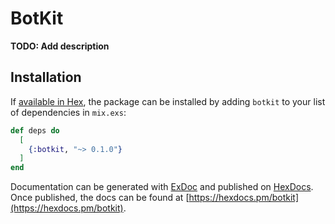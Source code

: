 # BotKit

**TODO: Add description**

## Installation

If [available in Hex](https://hex.pm/docs/publish), the package can be installed
by adding `botkit` to your list of dependencies in `mix.exs`:

```elixir
def deps do
  [
    {:botkit, "~> 0.1.0"}
  ]
end
```

Documentation can be generated with [ExDoc](https://github.com/elixir-lang/ex_doc)
and published on [HexDocs](https://hexdocs.pm). Once published, the docs can
be found at [https://hexdocs.pm/botkit](https://hexdocs.pm/botkit).


